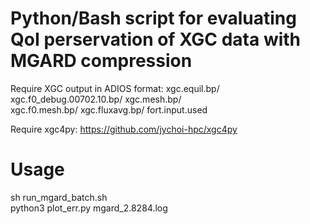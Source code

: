 # Python/Bash script for evaluating QoI perservation of XGC data with MGARD compression

Require XGC output in ADIOS format:
xgc.equil.bp/             xgc.f0_debug.00702.10.bp/ xgc.mesh.bp/              
xgc.f0.mesh.bp/           xgc.fluxavg.bp/
fort.input.used	 

Require xgc4py: https://github.com/jychoi-hpc/xgc4py

# Usage
sh run_mgard_batch.sh<br/>
python3 plot_err.py mgard_2.8284.log<br/>


